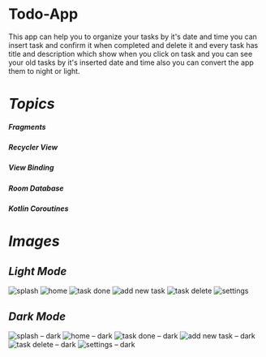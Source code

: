 
# Todo-App
This app can help you to organize your tasks by it's date and time
you can insert task and confirm it when completed and delete it and every task has title and description which show when you click on task and you can see your old tasks by it's inserted date and time also you can convert the app them to night or light.

# ***Topics***
##### Fragments
##### Recycler View
##### View Binding
##### Room Database
##### Kotlin Coroutines



# ***Images***


## ***Light Mode***
![splash](https://github.com/MYehia0/Todo/assets/115104487/adef39b8-5c77-4ea8-b1a9-3bd817d1481f)
![home](https://github.com/MYehia0/Todo/assets/115104487/ae4b11b7-ac79-4baa-b2f1-9aaa7b07ae38)
![task done](https://github.com/MYehia0/Todo/assets/115104487/5dc87b1d-3b53-4e15-ba6c-02f85ac13a1a)
![add new task](https://github.com/MYehia0/Todo/assets/115104487/b08481bb-6835-4e60-ac2b-16a7251836e5)
![task delete](https://github.com/MYehia0/Todo/assets/115104487/5ac2bf8a-c8ee-4fc1-8f7d-39d32a77ec25)
![settings](https://github.com/MYehia0/Todo/assets/115104487/1a282125-b8cf-4873-a579-1e059959fad3)


## ***Dark Mode***
![splash – dark](https://github.com/MYehia0/Todo/assets/115104487/a8f47953-32a8-4879-8bcc-fea544c7e55e)
![home – dark](https://github.com/MYehia0/Todo/assets/115104487/9b3d546d-5127-467a-b466-259fb20aba78)
![task done – dark](https://github.com/MYehia0/Todo/assets/115104487/8be94f6d-7574-4cff-b196-7b218f36ccfc)
![add new task – dark](https://github.com/MYehia0/Todo/assets/115104487/24ca34fd-4588-46e5-b8c7-92355fe051b9)
![task delete – dark](https://github.com/MYehia0/Todo/assets/115104487/30bebbcc-175b-4fd4-93df-1f2e89e4f8ff)
![settings – dark](https://github.com/MYehia0/Todo/assets/115104487/fc7b16fd-170c-43e4-9e1b-37841a095b60)
